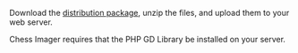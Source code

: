 Download the [distribution package](http://code.google.com/p/chessimager/downloads/list), unzip the files, and upload them to your web server.

Chess Imager requires that the PHP GD Library be installed on your server.